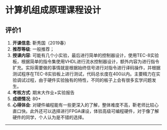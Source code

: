 # 计算机组成原理课程设计

## 评价1

1. **开课信息**: 靳秀国（2019春）
2. **推荐等级**: 一般推荐；
3. **授课内容**: 可能有几个小实验，最后进行简单的控制器设计，使用TEC-8实验板，根据简单的指令集使用VHDL进行流水控制器设计，额外内容为进行指令扩充。实际需要做的事情就是根据始终信号进行对指令进行译码操作，并根据测试程序在TEC-8实验板上进行测试，代码总长度在400以内。主要精力在实验调试过程，由于硬件实验独有的特性，不同的板子上会有很多玄学问题发生。
4. **考核方式**: 期末大作业+实验报告
5. **成绩情况**: 80+
7. **心得体会**: 对硬件编程能有一些更深入的了解，整体难度不高，靳老师比较心直口快。此外还可以选择进行FPGA课设，体验高级可编程硬件，对于像了解硬件的同学，个人认为是不错的选择。

---
